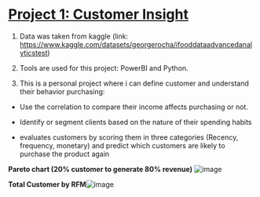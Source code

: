 # [Project 1: Customer Insight](https://github.com/frijol2105/Customer_Insight)



1. Data was taken from kaggle 
(link: https://www.kaggle.com/datasets/georgerocha/ifooddataadvancedanalyticstest)

2. Tools are used for this project: PowerBI and Python.

3. This is a personal project where i can define customer and understand their behavior purchasing:

- Use the correlation to compare their income affects purchasing or not.

- Identify or segment clients based on the nature of their spending habits

- evaluates customers by scoring them in three categories (Recency, frequency, monetary) and predict which customers are likely to purchase the product again


**Pareto chart (20% customer to generate 80% revenue)** ![image](https://user-images.githubusercontent.com/114046736/218037913-b0815c8c-6ec6-48a7-825a-7c2d4a93eafd.png)

**Total Customer by RFM**![image](https://user-images.githubusercontent.com/114046736/218038282-916c7c57-3ecb-4f49-b140-e81ceabda1e3.png)


